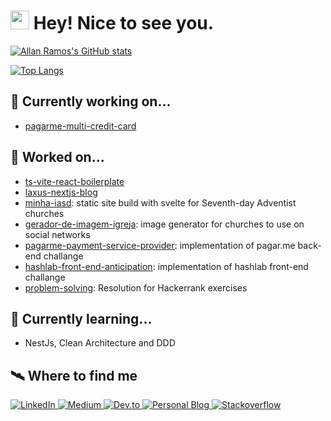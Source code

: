 <h1>
    <img src="https://emojis.slackmojis.com/emojis/images/1531849430/4246/blob-sunglasses.gif?1531849430" width="30"/>
    Hey! Nice to see you.
</h1>


<!--
**allangrds/allangrds** is a ✨ _special_ ✨ repository because its `README.md` (this file) appears on your GitHub profile.

Here are some ideas to get you started:

- 🔭 I’m currently working on ...
- 🌱 I’m currently learning ...
- 👯 I’m looking to collaborate on ...
- 🤔 I’m looking for help with ...
- 💬 Ask me about ...1
- 📫 How to reach me: ...
- 😄 Pronouns: ...
- ⚡ Fun fact: ...
-->

[![Allan Ramos's GitHub stats](https://github-readme-stats.vercel.app/api?username=allangrds)](https://github.com/anuraghazra/github-readme-stats)

[![Top Langs](https://github-readme-stats.vercel.app/api/top-langs/?username=allangrds&layout=compact)](https://github.com/anuraghazra/github-readme-stats)

## 🔧 Currently working on...

- [pagarme-multi-credit-card](https://github.com/allangrds/pagarme-multi-credit-card)

## 🔧 Worked on...

- [ts-vite-react-boilerplate](https://github.com/allangrds/ts-vite-react-boilerplate)
- [laxus-nextjs-blog](https://github.com/allangrds/laxus-nextjs-blog)
- [minha-iasd](https://github.com/allangrds/minha-iasd): static site build with svelte for Seventh-day Adventist churches
- [gerador-de-imagem-igreja](https://github.com/allangrds/gerador-de-imagem-igreja): image generator for churches to use on social networks
- [pagarme-payment-service-provider](https://github.com/allangrds/pagarme-payment-service-provider): implementation of pagar.me back-end challange
- [hashlab-front-end-anticipation](https://github.com/allangrds/hashlab-front-end-anticipation): implementation of hashlab front-end challange
- [problem-solving](https://github.com/allangrds/https://github.com/allangrds/problem-solving): Resolution for Hackerrank exercises

## 📖 Currently learning...
- NestJs, Clean Architecture and DDD

## 🛰️ Where to find me

<p>
    <a href="https://www.linkedin.com/in/allangabrielrds/" target="_blank">
        <img alt="LinkedIn" src="https://img.shields.io/badge/linkedin-%230077B5.svg?&style=for-the-badge&logo=linkedin&logoColor=white" />
    </a>
    <a href="https://medium.com/@allangrds" target="_blank">
        <img alt="Medium" src="https://img.shields.io/badge/medium-%2312100E.svg?&style=for-the-badge&logo=medium&logoColor=white" />
    </a>
    <a href="https://dev.to/allangrds" target="_blank">
        <img alt="Dev.to" src="https://img.shields.io/badge/dev.to-%2312100E.svg?&style=for-the-badge&logoColor=white" />
    </a>
    <a href="https://www.allanramos.com.br/" target="_blank">
        <img alt="Personal Blog" src="https://img.shields.io/badge/blog-%2312100E.svg?&style=for-the-badge&logoColor=white" />
    </a>
    <a href="https://pt.stackoverflow.com/users/14478/allan-ramos" target="_blank">
        <img alt="Stackoverflow" src="https://img.shields.io/badge/Stackoverflow-%2312100E.svg?&style=for-the-badge&logoColor=white" />
    </a>
</p>


